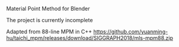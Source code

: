 Material Point Method for Blender

The project is currently incomplete

Adapted from 88-line MPM in C++
  https://github.com/yuanming-hu/taichi_mpm/releases/download/SIGGRAPH2018/mls-mpm88.zip
